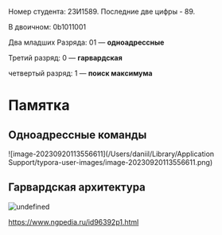 Номер студента: 23И1589. Последние две цифры - 89.

В двоичном: 0b1011001

Два младших Разряда: 01 — **одноадрессные**

Третий разряд: 0 — **гарвардская**

четвертый разряд: 1 — **поиск максимума**

# Памятка

## Одноадрессные команды

![image-20230920113556611](/Users/daniil/Library/Application Support/typora-user-images/image-20230920113556611.png)

## Гарвардская архитектура

![undefined](https://upload.wikimedia.org/wikipedia/commons/thumb/3/3f/Harvard_architecture.svg/2880px-Harvard_architecture.svg.png)

https://www.ngpedia.ru/id96392p1.html

